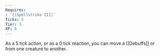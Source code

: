 ```yaml
---
Requires:
- '[[Spellstrike II]]'
Ticks: 5
Tier: 3
XP: 8
---
```


As a 5 tick action, or as a 0 tick reaction, you can move a [[Debuffs]] or from one creature to another.